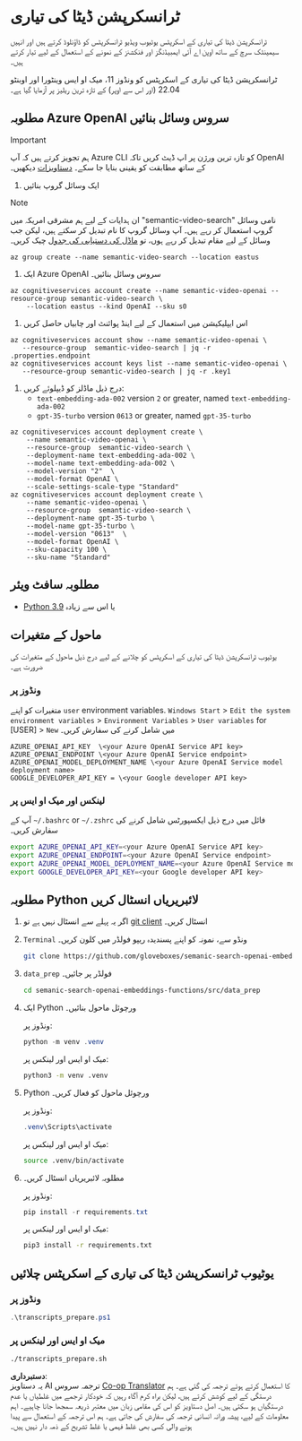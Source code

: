 <!--
CO_OP_TRANSLATOR_METADATA:
{
  "original_hash": "0d69f2d5814a698d3de5d0235940b5ae",
  "translation_date": "2025-05-19T18:47:02+00:00",
  "source_file": "08-building-search-applications/scripts/README.md",
  "language_code": "ur"
}
-->
# ٹرانسکرپشن ڈیٹا کی تیاری

ٹرانسکرپشن ڈیٹا کی تیاری کے اسکرپٹس یوٹیوب ویڈیو ٹرانسکرپٹس کو ڈاؤنلوڈ کرتے ہیں اور انہیں سیمینٹک سرچ کے ساتھ اوپن اے آئی ایمبیڈنگز اور فنکشنز کے نمونے کے استعمال کے لیے تیار کرتے ہیں۔

ٹرانسکرپشن ڈیٹا کی تیاری کے اسکرپٹس کو ونڈوز 11، میک او ایس وینٹورا اور اوبنٹو 22.04 (اور اس سے اوپر) کے تازہ ترین ریلیز پر آزمایا گیا ہے۔

## مطلوبہ Azure OpenAI سروس وسائل بنائیں

> [!IMPORTANT]
> ہم تجویز کرتے ہیں کہ آپ Azure CLI کو تازہ ترین ورژن پر اپ ڈیٹ کریں تاکہ OpenAI کے ساتھ مطابقت کو یقینی بنایا جا سکے۔
> [دستاویزات](https://learn.microsoft.com/cli/azure/update-azure-cli?WT.mc_id=academic-105485-koreyst) دیکھیں۔

1. ایک وسائل گروپ بنائیں

> [!NOTE]
> ان ہدایات کے لیے ہم مشرقی امریکہ میں "semantic-video-search" نامی وسائل گروپ استعمال کر رہے ہیں۔
> آپ وسائل گروپ کا نام تبدیل کر سکتے ہیں، لیکن جب وسائل کے لیے مقام تبدیل کر رہے ہوں، 
> تو [ماڈل کی دستیابی کی جدول](https://aka.ms/oai/models?WT.mc_id=academic-105485-koreyst) چیک کریں۔

```console
az group create --name semantic-video-search --location eastus
```

1. ایک Azure OpenAI سروس وسائل بنائیں۔

```console
az cognitiveservices account create --name semantic-video-openai --resource-group semantic-video-search \
    --location eastus --kind OpenAI --sku s0
```

1. اس ایپلیکیشن میں استعمال کے لیے اینڈ پوائنٹ اور چابیاں حاصل کریں

```console
az cognitiveservices account show --name semantic-video-openai \
   --resource-group  semantic-video-search | jq -r .properties.endpoint
az cognitiveservices account keys list --name semantic-video-openai \
   --resource-group semantic-video-search | jq -r .key1
```

1. درج ذیل ماڈلز کو ڈیپلوئے کریں:
   - `text-embedding-ada-002` version `2` or greater, named `text-embedding-ada-002`
   - `gpt-35-turbo` version `0613` or greater, named `gpt-35-turbo`

```console
az cognitiveservices account deployment create \
    --name semantic-video-openai \
    --resource-group  semantic-video-search \
    --deployment-name text-embedding-ada-002 \
    --model-name text-embedding-ada-002 \
    --model-version "2"  \
    --model-format OpenAI \
    --scale-settings-scale-type "Standard"
az cognitiveservices account deployment create \
    --name semantic-video-openai \
    --resource-group  semantic-video-search \
    --deployment-name gpt-35-turbo \
    --model-name gpt-35-turbo \
    --model-version "0613"  \
    --model-format OpenAI \
    --sku-capacity 100 \
    --sku-name "Standard"
```

## مطلوبہ سافٹ ویئر

- [Python 3.9](https://www.python.org/downloads/?WT.mc_id=academic-105485-koreyst) یا اس سے زیادہ

## ماحول کے متغیرات

یوٹیوب ٹرانسکرپشن ڈیٹا کی تیاری کے اسکرپٹس کو چلانے کے لیے درج ذیل ماحول کے متغیرات کی ضرورت ہے۔

### ونڈوز پر

متغیرات کو اپنے `user` environment variables.
`Windows Start` > `Edit the system environment variables` > `Environment Variables` > `User variables` for [USER] > `New` میں شامل کرنے کی سفارش کریں۔

```text
AZURE_OPENAI_API_KEY  \<your Azure OpenAI Service API key>
AZURE_OPENAI_ENDPOINT \<your Azure OpenAI Service endpoint>
AZURE_OPENAI_MODEL_DEPLOYMENT_NAME \<your Azure OpenAI Service model deployment name>
GOOGLE_DEVELOPER_API_KEY = \<your Google developer API key>
```

### لینکس اور میک او ایس پر

آپ کے `~/.bashrc` or `~/.zshrc` فائل میں درج ذیل ایکسپورٹس شامل کرنے کی سفارش کریں۔

```bash
export AZURE_OPENAI_API_KEY=<your Azure OpenAI Service API key>
export AZURE_OPENAI_ENDPOINT=<your Azure OpenAI Service endpoint>
export AZURE_OPENAI_MODEL_DEPLOYMENT_NAME=<your Azure OpenAI Service model deployment name>
export GOOGLE_DEVELOPER_API_KEY=<your Google developer API key>
```

## مطلوبہ Python لائبریریاں انسٹال کریں

1. اگر یہ پہلے سے انسٹال نہیں ہے تو [git client](https://git-scm.com/downloads?WT.mc_id=academic-105485-koreyst) انسٹال کریں۔
1. `Terminal` ونڈو سے، نمونہ کو اپنے پسندیدہ ریپو فولڈر میں کلون کریں۔

    ```bash
    git clone https://github.com/gloveboxes/semanic-search-openai-embeddings-functions.git
    ```

1. `data_prep` فولڈر پر جائیں۔

   ```bash
   cd semanic-search-openai-embeddings-functions/src/data_prep
   ```

1. ایک Python ورچوئل ماحول بنائیں۔

    ونڈوز پر:

    ```powershell
    python -m venv .venv
    ```

    میک او ایس اور لینکس پر:

    ```bash
    python3 -m venv .venv
    ```

1. Python ورچوئل ماحول کو فعال کریں۔

   ونڈوز پر:

   ```powershell
   .venv\Scripts\activate
   ```

   میک او ایس اور لینکس پر:

   ```bash
   source .venv/bin/activate
   ```

1. مطلوبہ لائبریریاں انسٹال کریں۔

   ونڈوز پر:

   ```powershell
   pip install -r requirements.txt
   ```

   میک او ایس اور لینکس پر:

   ```bash
   pip3 install -r requirements.txt
   ```

## یوٹیوب ٹرانسکرپشن ڈیٹا کی تیاری کے اسکرپٹس چلائیں

### ونڈوز پر

```powershell
.\transcripts_prepare.ps1
```

### میک او ایس اور لینکس پر

```bash
./transcripts_prepare.sh
```

**دستبرداری**:  
یہ دستاویز AI ترجمہ سروس [Co-op Translator](https://github.com/Azure/co-op-translator) کا استعمال کرتے ہوئے ترجمہ کی گئی ہے۔ ہم درستگی کے لیے کوشش کرتے ہیں، لیکن براہ کرم آگاہ رہیں کہ خودکار ترجمے میں غلطیاں یا عدم درستگیاں ہو سکتی ہیں۔ اصل دستاویز کو اس کی مقامی زبان میں معتبر ذریعہ سمجھا جانا چاہیے۔ اہم معلومات کے لیے، پیشہ ورانہ انسانی ترجمہ کی سفارش کی جاتی ہے۔ ہم اس ترجمہ کے استعمال سے پیدا ہونے والی کسی بھی غلط فہمی یا غلط تشریح کے ذمہ دار نہیں ہیں۔